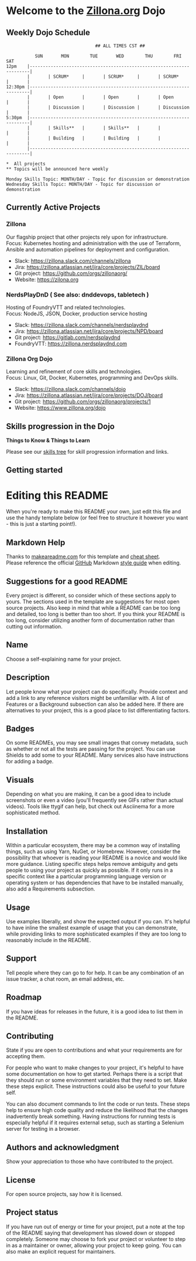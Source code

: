 # Welcome to the [Zillona.org](https://www.zillona.org) Dojo

## Weekly Dojo Schedule

```
                                  ## ALL TIMES CST ##

           SUN       MON        TUE       WED        THU        FRI       SAT
12pm    |----------------------------------------------------------------------|
        |       | SCRUM*     |       | SCRUM*     |       | SCRUM*     |       |
12:30pm |----------------------------------------------------------------------|
        |       | Open       |       | Open       |       | Open       |       |
        |       | Discussion |       | Discussion |       | Discussion |       |
5:30pm  |----------------------------------------------------------------------|
        |       | Skills**   |       | Skills**   |       |            |       |
        |       | Building   |       | Building   |       |            |       |
        |----------------------------------------------------------------------|

*  All projects
** Topics will be announced here weekly

Monday Skills Topic: MONTH/DAY - Topic for discussion or demonstration
Wednesday Skills Topic: MONTH/DAY - Topic for discussion or demonstration
```

## Currently Active Projects

### Zillona 

Our flagship project that other projects rely upon for infrastructure. \
Focus: Kubernetes hosting and administration with the use of Terraform, Ansible 
and automation pipelines for deployment and configuration.
* Slack: https://zillona.slack.com/channels/zillona
* Jira: https://zillona.atlassian.net/jira/core/projects/ZIL/board
* Git project: https://github.com/orgs/zillonaorg/
* Website: https://zilona.org

### NerdsPlayDnD ( See also: dnddevops, tabletech )

Hosting of FoundryVTT and related technologies. \
Focus: NodeJS, JSON, Docker, production service hosting
* Slack: https://zillona.slack.com/channels/nerdsplaydnd
* Jira: https://zillona.atlassian.net/jira/core/projects/NPD/board
* Git project: https://gitlab.com/nerdsplaydnd
* FoundryVTT: https://zillona.nerdsplaydnd.com

### Zillona Org Dojo

Learning and refinement of core skills and technologies. \
Focus: Linux, Git, Docker, Kubernetes, programming and DevOps skills.
* Slack: https://zillona.slack.com/channels/dojo
* Jira: https://zillona.atlassian.net/jira/core/projects/DOJ/board
* Git project: https://github.com/orgs/zillonaorg/projects/1
* Website: https://www.zillona.org/dojo

## Skills progression in the Dojo

**Things to Know & Things to Learn**

Please see our [skills tree](docs/skill_tree.md) for skill progression 
information and links.

## Getting started

# Editing this README

When you're ready to make this README your own, just edit this file and use the handy template below (or feel free to structure it however you want - this is just a starting point!). 

## Markdown Help

Thanks to [makeareadme.com](https://www.makeareadme.com/) for this template and [cheat sheet](https://www.markdownguide.org/cheat-sheet/). \
Please reference the official [GitHub](https://github.com) Markdown [style guide](https://google.github.io/styleguide/docguide/style.html) when editing.

## Suggestions for a good README

Every project is different, so consider which of these sections apply to yours. The sections used in the template are suggestions for most open source projects. Also keep in mind that while a README can be too long and detailed, too long is better than too short. If you think your README is too long, consider utilizing another form of documentation rather than cutting out information.

## Name
Choose a self-explaining name for your project.

## Description
Let people know what your project can do specifically. Provide context and add a link to any reference visitors might be unfamiliar with. A list of Features or a Background subsection can also be added here. If there are alternatives to your project, this is a good place to list differentiating factors.

## Badges
On some READMEs, you may see small images that convey metadata, such as whether or not all the tests are passing for the project. You can use Shields to add some to your README. Many services also have instructions for adding a badge.

## Visuals
Depending on what you are making, it can be a good idea to include screenshots or even a video (you'll frequently see GIFs rather than actual videos). Tools like ttygif can help, but check out Asciinema for a more sophisticated method.

## Installation
Within a particular ecosystem, there may be a common way of installing things, such as using Yarn, NuGet, or Homebrew. However, consider the possibility that whoever is reading your README is a novice and would like more guidance. Listing specific steps helps remove ambiguity and gets people to using your project as quickly as possible. If it only runs in a specific context like a particular programming language version or operating system or has dependencies that have to be installed manually, also add a Requirements subsection.

## Usage
Use examples liberally, and show the expected output if you can. It's helpful to have inline the smallest example of usage that you can demonstrate, while providing links to more sophisticated examples if they are too long to reasonably include in the README.

## Support
Tell people where they can go to for help. It can be any combination of an issue tracker, a chat room, an email address, etc.

## Roadmap
If you have ideas for releases in the future, it is a good idea to list them in the README.

## Contributing
State if you are open to contributions and what your requirements are for accepting them.

For people who want to make changes to your project, it's helpful to have some documentation on how to get started. Perhaps there is a script that they should run or some environment variables that they need to set. Make these steps explicit. These instructions could also be useful to your future self.

You can also document commands to lint the code or run tests. These steps help to ensure high code quality and reduce the likelihood that the changes inadvertently break something. Having instructions for running tests is especially helpful if it requires external setup, such as starting a Selenium server for testing in a browser.

## Authors and acknowledgment
Show your appreciation to those who have contributed to the project.

## License
For open source projects, say how it is licensed.

## Project status
If you have run out of energy or time for your project, put a note at the top of the README saying that development has slowed down or stopped completely. Someone may choose to fork your project or volunteer to step in as a maintainer or owner, allowing your project to keep going. You can also make an explicit request for maintainers.
